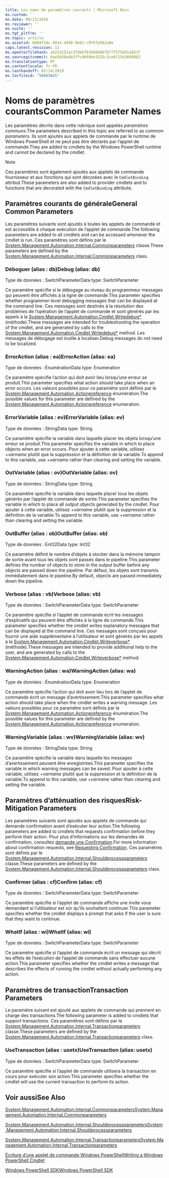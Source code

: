 ```yaml
---
title: Les noms de paramètres courants | Microsoft Docs
ms.custom: ''
ms.date: 09/13/2016
ms.reviewer: ''
ms.suite: ''
ms.tgt_pltfrm: ''
ms.topic: article
ms.assetid: 0db9f54c-4014-4450-9e81-c9f5fe562a0e
caps.latest.revision: 12
ms.openlocfilehash: a421d151ac3fdbb763668dd6fbf775f5b91a833f
ms.sourcegitcommit: 6ae5b50a4b3ffcd649de1525c3ce6f15d3669082
ms.translationtype: MT
ms.contentlocale: fr-FR
ms.lasthandoff: 02/14/2019
ms.locfileid: "56863645"
---
```

# <a name="common-parameter-names"></a><span data-ttu-id="e4d7f-102">Noms de paramètres courants</span><span class="sxs-lookup"><span data-stu-id="e4d7f-102">Common Parameter Names</span></span>

<span data-ttu-id="e4d7f-103">Les paramètres décrits dans cette rubrique sont appelés *paramètres communs*.</span><span class="sxs-lookup"><span data-stu-id="e4d7f-103">The parameters described in this topic are referred to as *common parameters*.</span></span> <span data-ttu-id="e4d7f-104">Ils sont ajoutés aux applets de commande par le runtime de Windows PowerShell et ne peut pas être déclarés par l’applet de commande.</span><span class="sxs-lookup"><span data-stu-id="e4d7f-104">They are added to cmdlets by the Windows PowerShell runtime and cannot be declared by the cmdlet.</span></span>

> [!NOTE]
> <span data-ttu-id="e4d7f-105">Ces paramètres sont également ajoutés aux applets de commande fournisseur et aux fonctions qui sont décorées avec le `CmdletBinding` attribut.</span><span class="sxs-lookup"><span data-stu-id="e4d7f-105">These parameters are also added to provider cmdlets and to functions that are decorated with the `CmdletBinding` attribute.</span></span>

## <a name="general-common-parameters"></a><span data-ttu-id="e4d7f-106">Paramètres courants de générale</span><span class="sxs-lookup"><span data-stu-id="e4d7f-106">General Common Parameters</span></span>

<span data-ttu-id="e4d7f-107">Les paramètres suivants sont ajoutés à toutes les applets de commande et est accessible à chaque exécution de l’applet de commande.</span><span class="sxs-lookup"><span data-stu-id="e4d7f-107">The following parameters are added to all cmdlets and can be accessed whenever the cmdlet is run.</span></span> <span data-ttu-id="e4d7f-108">Ces paramètres sont définis par le [System.Management.Automation.Internal.Commonparameters](/dotnet/api/System.Management.Automation.Internal.CommonParameters) classe.</span><span class="sxs-lookup"><span data-stu-id="e4d7f-108">These parameters are defined by the [System.Management.Automation.Internal.Commonparameters](/dotnet/api/System.Management.Automation.Internal.CommonParameters) class.</span></span>

### <a name="debug-alias-db"></a><span data-ttu-id="e4d7f-109">Déboguer (alias : db)</span><span class="sxs-lookup"><span data-stu-id="e4d7f-109">Debug (alias: db)</span></span>

<span data-ttu-id="e4d7f-110">Type de données : SwitchParameter</span><span class="sxs-lookup"><span data-stu-id="e4d7f-110">Data type: SwitchParameter</span></span>

<span data-ttu-id="e4d7f-111">Ce paramètre spécifie si le débogage au niveau du programmeur messages qui peuvent être affichés à la ligne de commande.</span><span class="sxs-lookup"><span data-stu-id="e4d7f-111">This parameter specifies whether programmer-level debugging messages that can be displayed at the command line.</span></span> <span data-ttu-id="e4d7f-112">Ces messages sont destinés à la résolution des problèmes de l’opération de l’applet de commande et sont générés par les appels à la [System.Management.Automation.Cmdlet.Writedebug\*](/dotnet/api/System.Management.Automation.Cmdlet.WriteDebug) (méthode).</span><span class="sxs-lookup"><span data-stu-id="e4d7f-112">These messages are intended for troubleshooting the operation of the cmdlet, and are generated by calls to the [System.Management.Automation.Cmdlet.Writedebug\*](/dotnet/api/System.Management.Automation.Cmdlet.WriteDebug) method.</span></span> <span data-ttu-id="e4d7f-113">Les messages de débogage est inutile à localiser.</span><span class="sxs-lookup"><span data-stu-id="e4d7f-113">Debug messages do not need to be localized.</span></span>

### <a name="erroraction-alias-ea"></a><span data-ttu-id="e4d7f-114">ErrorAction (alias : ea)</span><span class="sxs-lookup"><span data-stu-id="e4d7f-114">ErrorAction (alias: ea)</span></span>

<span data-ttu-id="e4d7f-115">Type de données : Énumération</span><span class="sxs-lookup"><span data-stu-id="e4d7f-115">Data type: Enumeration</span></span>

<span data-ttu-id="e4d7f-116">Ce paramètre spécifie l’action qui doit avoir lieu lorsqu’une erreur se produit.</span><span class="sxs-lookup"><span data-stu-id="e4d7f-116">This parameter specifies what action should take place when an error occurs.</span></span> <span data-ttu-id="e4d7f-117">Les valeurs possibles pour ce paramètre sont définis par le [System.Management.Automation.Actionpreference](/dotnet/api/System.Management.Automation.ActionPreference) énumération.</span><span class="sxs-lookup"><span data-stu-id="e4d7f-117">The possible values for this parameter are defined by the [System.Management.Automation.Actionpreference](/dotnet/api/System.Management.Automation.ActionPreference) enumeration.</span></span>

### <a name="errorvariable-alias-ev"></a><span data-ttu-id="e4d7f-118">ErrorVariable (alias : ev)</span><span class="sxs-lookup"><span data-stu-id="e4d7f-118">ErrorVariable (alias: ev)</span></span>

<span data-ttu-id="e4d7f-119">Type de données : String</span><span class="sxs-lookup"><span data-stu-id="e4d7f-119">Data type: String</span></span>

<span data-ttu-id="e4d7f-120">Ce paramètre spécifie la variable dans laquelle placer les objets lorsqu’une erreur se produit.</span><span class="sxs-lookup"><span data-stu-id="e4d7f-120">This parameter specifies the variable in which to place objects when an error occurs.</span></span> <span data-ttu-id="e4d7f-121">Pour ajouter à cette variable, utilisez +*varname* plutôt que la suppression et la définition de la variable.</span><span class="sxs-lookup"><span data-stu-id="e4d7f-121">To append to this variable, use +*varname* rather than clearing and setting the variable.</span></span>

### <a name="outvariable-alias-ov"></a><span data-ttu-id="e4d7f-122">OutVariable (alias : ov)</span><span class="sxs-lookup"><span data-stu-id="e4d7f-122">OutVariable (alias: ov)</span></span>

<span data-ttu-id="e4d7f-123">Type de données : String</span><span class="sxs-lookup"><span data-stu-id="e4d7f-123">Data type: String</span></span>

<span data-ttu-id="e4d7f-124">Ce paramètre spécifie la variable dans laquelle placer tous les objets générés par l’applet de commande de sortie.</span><span class="sxs-lookup"><span data-stu-id="e4d7f-124">This parameter specifies the variable in which to place all output objects generated by the cmdlet.</span></span> <span data-ttu-id="e4d7f-125">Pour ajouter à cette variable, utilisez +*varname* plutôt que la suppression et la définition de la variable.</span><span class="sxs-lookup"><span data-stu-id="e4d7f-125">To append to this variable, use +*varname* rather than clearing and setting the variable.</span></span>

### <a name="outbuffer-alias-ob"></a><span data-ttu-id="e4d7f-126">OutBuffer (alias : ob)</span><span class="sxs-lookup"><span data-stu-id="e4d7f-126">OutBuffer (alias: ob)</span></span>

<span data-ttu-id="e4d7f-127">Type de données : Ent32</span><span class="sxs-lookup"><span data-stu-id="e4d7f-127">Data type: Int32</span></span>

<span data-ttu-id="e4d7f-128">Ce paramètre définit le nombre d’objets à stocker dans la mémoire tampon de sortie avant tous les objets sont passés dans le pipeline.</span><span class="sxs-lookup"><span data-stu-id="e4d7f-128">This parameter defines the number of objects to store in the output buffer before any objects are passed down the pipeline.</span></span> <span data-ttu-id="e4d7f-129">Par défaut, les objets sont transmis immédiatement dans le pipeline.</span><span class="sxs-lookup"><span data-stu-id="e4d7f-129">By default, objects are passed immediately down the pipeline.</span></span>

### <a name="verbose-alias-vb"></a><span data-ttu-id="e4d7f-130">Verbose (alias : vb)</span><span class="sxs-lookup"><span data-stu-id="e4d7f-130">Verbose (alias: vb)</span></span>

<span data-ttu-id="e4d7f-131">Type de données : SwitchParameter</span><span class="sxs-lookup"><span data-stu-id="e4d7f-131">Data type: SwitchParameter</span></span>

<span data-ttu-id="e4d7f-132">Ce paramètre spécifie si l’applet de commande écrit les messages d’explicatifs qui peuvent être affichés à la ligne de commande.</span><span class="sxs-lookup"><span data-stu-id="e4d7f-132">This parameter specifies whether the cmdlet writes explanatory messages that can be displayed at the command line.</span></span> <span data-ttu-id="e4d7f-133">Ces messages sont conçues pour fournir une aide supplémentaire à l’utilisateur et sont générés par les appels à la [System.Management.Automation.Cmdlet.Writeverbose\*](/dotnet/api/System.Management.Automation.Cmdlet.WriteVerbose) (méthode).</span><span class="sxs-lookup"><span data-stu-id="e4d7f-133">These messages are intended to provide additional help to the user, and are generated by calls to the [System.Management.Automation.Cmdlet.Writeverbose\*](/dotnet/api/System.Management.Automation.Cmdlet.WriteVerbose) method.</span></span>

### <a name="warningaction-alias-wa"></a><span data-ttu-id="e4d7f-134">WarningAction (alias : wa)</span><span class="sxs-lookup"><span data-stu-id="e4d7f-134">WarningAction (alias: wa)</span></span>

<span data-ttu-id="e4d7f-135">Type de données : Énumération</span><span class="sxs-lookup"><span data-stu-id="e4d7f-135">Data type: Enumeration</span></span>

<span data-ttu-id="e4d7f-136">Ce paramètre spécifie l’action qui doit avoir lieu lors de l’applet de commande écrit un message d’avertissement.</span><span class="sxs-lookup"><span data-stu-id="e4d7f-136">This parameter specifies what action should take place when the cmdlet writes a warning message.</span></span> <span data-ttu-id="e4d7f-137">Les valeurs possibles pour ce paramètre sont définis par le [System.Management.Automation.Actionpreference](/dotnet/api/System.Management.Automation.ActionPreference) énumération.</span><span class="sxs-lookup"><span data-stu-id="e4d7f-137">The possible values for this parameter are defined by the [System.Management.Automation.Actionpreference](/dotnet/api/System.Management.Automation.ActionPreference) enumeration.</span></span>

### <a name="warningvariable-alias-wv"></a><span data-ttu-id="e4d7f-138">WarningVariable (alias : wv)</span><span class="sxs-lookup"><span data-stu-id="e4d7f-138">WarningVariable (alias: wv)</span></span>

<span data-ttu-id="e4d7f-139">Type de données : String</span><span class="sxs-lookup"><span data-stu-id="e4d7f-139">Data type: String</span></span>

<span data-ttu-id="e4d7f-140">Ce paramètre spécifie la variable dans laquelle les messages d’avertissement peuvent être enregistrées.</span><span class="sxs-lookup"><span data-stu-id="e4d7f-140">This parameter specifies the variable in which warning messages can be saved.</span></span> <span data-ttu-id="e4d7f-141">Pour ajouter à cette variable, utilisez +*varname* plutôt que la suppression et la définition de la variable.</span><span class="sxs-lookup"><span data-stu-id="e4d7f-141">To append to this variable, use +*varname* rather than clearing and setting the variable.</span></span>

## <a name="risk-mitigation-parameters"></a><span data-ttu-id="e4d7f-142">Paramètres d’atténuation des risques</span><span class="sxs-lookup"><span data-stu-id="e4d7f-142">Risk-Mitigation Parameters</span></span>

<span data-ttu-id="e4d7f-143">Les paramètres suivants sont ajoutés aux applets de commande qui demande confirmation avant d’exécuter leur action.</span><span class="sxs-lookup"><span data-stu-id="e4d7f-143">The following parameters are added to cmdlets that requests confirmation before they perform their action.</span></span> <span data-ttu-id="e4d7f-144">Pour plus d’informations sur les demandes de confirmation, consultez [demande une Confirmation](./requesting-confirmation-from-cmdlets.md).</span><span class="sxs-lookup"><span data-stu-id="e4d7f-144">For more information about confirmation requests, see [Requesting Confirmation](./requesting-confirmation-from-cmdlets.md).</span></span> <span data-ttu-id="e4d7f-145">Ces paramètres sont définis par le [System.Management.Automation.Internal.Shouldprocessparameters](/dotnet/api/System.Management.Automation.Internal.ShouldProcessParameters) classe.</span><span class="sxs-lookup"><span data-stu-id="e4d7f-145">These parameters are defined by the [System.Management.Automation.Internal.Shouldprocessparameters](/dotnet/api/System.Management.Automation.Internal.ShouldProcessParameters) class.</span></span>

### <a name="confirm-alias-cf"></a><span data-ttu-id="e4d7f-146">Confirmer (alias : cf)</span><span class="sxs-lookup"><span data-stu-id="e4d7f-146">Confirm (alias: cf)</span></span>

<span data-ttu-id="e4d7f-147">Type de données : SwitchParameter</span><span class="sxs-lookup"><span data-stu-id="e4d7f-147">Data type: SwitchParameter</span></span>

<span data-ttu-id="e4d7f-148">Ce paramètre spécifie si l’applet de commande affiche une invite vous demandant si l’utilisateur est sûr qu’ils souhaitent continuer.</span><span class="sxs-lookup"><span data-stu-id="e4d7f-148">This parameter specifies whether the cmdlet displays a prompt that asks if the user is sure that they want to continue.</span></span>

### <a name="whatif-alias-wi"></a><span data-ttu-id="e4d7f-149">WhatIf (alias : wi)</span><span class="sxs-lookup"><span data-stu-id="e4d7f-149">WhatIf (alias: wi)</span></span>

<span data-ttu-id="e4d7f-150">Type de données : SwitchParameter</span><span class="sxs-lookup"><span data-stu-id="e4d7f-150">Data type: SwitchParameter</span></span>

<span data-ttu-id="e4d7f-151">Ce paramètre spécifie si l’applet de commande écrit un message qui décrit les effets de l’exécution de l’applet de commande sans effectuer aucune action.</span><span class="sxs-lookup"><span data-stu-id="e4d7f-151">This parameter specifies whether the cmdlet writes a message that describes the effects of running the cmdlet without actually performing any action.</span></span>

## <a name="transaction-parameters"></a><span data-ttu-id="e4d7f-152">Paramètres de transaction</span><span class="sxs-lookup"><span data-stu-id="e4d7f-152">Transaction Parameters</span></span>

<span data-ttu-id="e4d7f-153">Le paramètre suivant est ajouté aux applets de commande qui prennent en charge des transactions.</span><span class="sxs-lookup"><span data-stu-id="e4d7f-153">The following parameter is added to cmdlets that support transactions.</span></span> <span data-ttu-id="e4d7f-154">Ces paramètres sont définis par le [System.Management.Automation.Internal.Transactionparameters](/dotnet/api/System.Management.Automation.Internal.TransactionParameters) classe.</span><span class="sxs-lookup"><span data-stu-id="e4d7f-154">These parameters are defined by the [System.Management.Automation.Internal.Transactionparameters](/dotnet/api/System.Management.Automation.Internal.TransactionParameters) class.</span></span>

### <a name="usetransaction-alias-usetx"></a><span data-ttu-id="e4d7f-155">UseTransaction (alias : usetx)</span><span class="sxs-lookup"><span data-stu-id="e4d7f-155">UseTransaction (alias: usetx)</span></span>

<span data-ttu-id="e4d7f-156">Type de données : SwitchParameter</span><span class="sxs-lookup"><span data-stu-id="e4d7f-156">Data type: SwitchParameter</span></span>

<span data-ttu-id="e4d7f-157">Ce paramètre spécifie si l’applet de commande utilisera la transaction en cours pour exécuter son action.</span><span class="sxs-lookup"><span data-stu-id="e4d7f-157">This parameter specifies whether the cmdlet will use the current transaction to perform its action.</span></span>

## <a name="see-also"></a><span data-ttu-id="e4d7f-158">Voir aussi</span><span class="sxs-lookup"><span data-stu-id="e4d7f-158">See Also</span></span>

[<span data-ttu-id="e4d7f-159">System.Management.Automation.Internal.Commonparameters</span><span class="sxs-lookup"><span data-stu-id="e4d7f-159">System.Management.Automation.Internal.Commonparameters</span></span>](/dotnet/api/System.Management.Automation.Internal.CommonParameters)

[<span data-ttu-id="e4d7f-160">System.Management.Automation.Internal.Shouldprocessparameters</span><span class="sxs-lookup"><span data-stu-id="e4d7f-160">System.Management.Automation.Internal.Shouldprocessparameters</span></span>](/dotnet/api/System.Management.Automation.Internal.ShouldProcessParameters)

[<span data-ttu-id="e4d7f-161">System.Management.Automation.Internal.Transactionparameters</span><span class="sxs-lookup"><span data-stu-id="e4d7f-161">System.Management.Automation.Internal.Transactionparameters</span></span>](/dotnet/api/System.Management.Automation.Internal.TransactionParameters)

[<span data-ttu-id="e4d7f-162">Écriture d’une applet de commande Windows PowerShell</span><span class="sxs-lookup"><span data-stu-id="e4d7f-162">Writing a Windows PowerShell Cmdlet</span></span>](./writing-a-windows-powershell-cmdlet.md)

[<span data-ttu-id="e4d7f-163">Windows PowerShell SDK</span><span class="sxs-lookup"><span data-stu-id="e4d7f-163">Windows PowerShell SDK</span></span>](../windows-powershell-reference.md)
